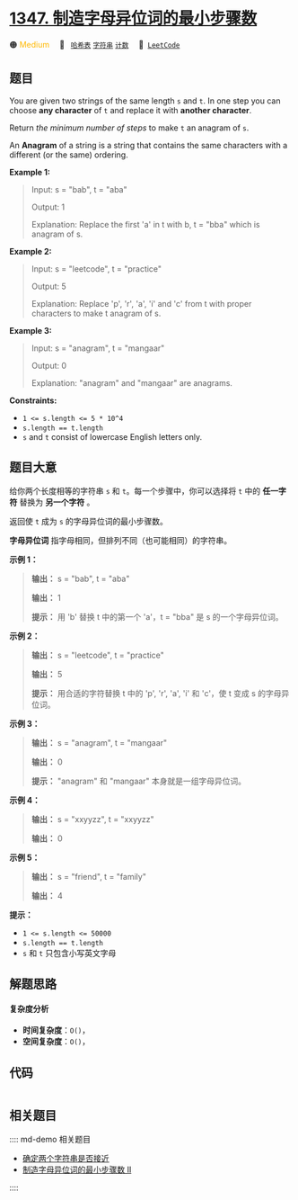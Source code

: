 # [1347. 制造字母异位词的最小步骤数](https://leetcode.com/problems/minimum-number-of-steps-to-make-two-strings-anagram)

🟠 <font color=#ffb800>Medium</font>&emsp; 🔖&ensp; [`哈希表`](/leetcode/outline/tag/hash-table.md) [`字符串`](/leetcode/outline/tag/string.md) [`计数`](/leetcode/outline/tag/counting.md)&emsp; 🔗&ensp;[`LeetCode`](https://leetcode.com/problems/minimum-number-of-steps-to-make-two-strings-anagram)


## 题目

You are given two strings of the same length `s` and `t`. In one step you can
choose **any character** of `t` and replace it with **another character**.

Return _the minimum number of steps_ to make `t` an anagram of `s`.

An **Anagram** of a string is a string that contains the same characters with
a different (or the same) ordering.



**Example 1:**

> Input: s = "bab", t = "aba"
> 
> Output: 1
> 
> Explanation: Replace the first 'a' in t with b, t = "bba" which is anagram of s.

**Example 2:**

> Input: s = "leetcode", t = "practice"
> 
> Output: 5
> 
> Explanation: Replace 'p', 'r', 'a', 'i' and 'c' from t with proper characters to make t anagram of s.

**Example 3:**

> Input: s = "anagram", t = "mangaar"
> 
> Output: 0
> 
> Explanation: "anagram" and "mangaar" are anagrams. 

**Constraints:**

  * `1 <= s.length <= 5 * 10^4`
  * `s.length == t.length`
  * `s` and `t` consist of lowercase English letters only.


## 题目大意

给你两个长度相等的字符串 `s` 和 `t`。每一个步骤中，你可以选择将 `t` 中的 **任一字符** 替换为 **另一个字符** 。

返回使 `t` 成为 `s` 的字母异位词的最小步骤数。

**字母异位词** 指字母相同，但排列不同（也可能相同）的字符串。



**示例 1：**

> 
> 
> 
> 
> 
> **输出：** s = "bab", t = "aba"
> 
> **输出：** 1
> 
> **提示：** 用 'b' 替换 t 中的第一个 'a'，t = "bba" 是 s 的一个字母异位词。
> 
> 

**示例 2：**

> 
> 
> 
> 
> 
> **输出：** s = "leetcode", t = "practice"
> 
> **输出：** 5
> 
> **提示：** 用合适的字符替换 t 中的 'p', 'r', 'a', 'i' 和 'c'，使 t 变成 s 的字母异位词。
> 
> 

**示例 3：**

> 
> 
> 
> 
> 
> **输出：** s = "anagram", t = "mangaar"
> 
> **输出：** 0
> 
> **提示：** "anagram" 和 "mangaar" 本身就是一组字母异位词。 
> 
> 

**示例 4：**

> 
> 
> 
> 
> 
> **输出：** s = "xxyyzz", t = "xxyyzz"
> 
> **输出：** 0
> 
> 

**示例 5：**

> 
> 
> 
> 
> 
> **输出：** s = "friend", t = "family"
> 
> **输出：** 4
> 
> 



**提示：**

  * `1 <= s.length <= 50000`
  * `s.length == t.length`
  * `s` 和 `t` 只包含小写英文字母


## 解题思路

#### 复杂度分析

- **时间复杂度**：`O()`，
- **空间复杂度**：`O()`，

## 代码

```javascript

```

## 相关题目

:::: md-demo 相关题目
- [确定两个字符串是否接近](https://leetcode.com/problems/determine-if-two-strings-are-close)
- [制造字母异位词的最小步骤数 II](https://leetcode.com/problems/minimum-number-of-steps-to-make-two-strings-anagram-ii)

::::
